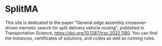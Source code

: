 # SplitMA
This site is dedicated to the paper "General edge assembly crossover-driven memetic search for split delivery vehicle routing", published in Transportation Science, https://doi.org/10.1287/trsc.2022.1180. You can find the instances, certificates of solutions, and codes as well as running rules.

